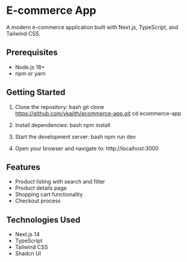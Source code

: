 # E-commerce App
A modern e-commerce application built with Next.js, TypeScript, and Tailwind CSS.

## Prerequisites

- Node.js 18+ 
- npm or yarn

## Getting Started

1. Clone the repository:
bash
git clone https://github.com/vkajith/ecommerce-app.git
cd ecommerce-app

2. Install dependencies:
bash
npm install

3. Start the development server:
bash
npm run dev

4. Open your browser and navigate to:
http://localhost:3000

## Features

- Product listing with search and filter
- Product details page
- Shopping cart functionality
- Checkout process

## Technologies Used

- Next.js 14
- TypeScript
- Tailwind CSS
- Shadcn UI
